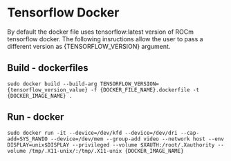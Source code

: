 # Tensorflow Docker
By default the docker file uses tensorflow:latest version of ROCm tensorflow docker. The following insructions allow the user to pass a different version as {TENSORFLOW_VERSION} argument.

## Build - dockerfiles

```
sudo docker build --build-arg TENSORFLOW_VERSION={tensorflow_version_value} -f {DOCKER_FILE_NAME}.dockerfile -t {DOCKER_IMAGE_NAME} .
```

## Run - docker

```
sudo docker run -it --device=/dev/kfd --device=/dev/dri --cap-add=SYS_RAWIO --device=/dev/mem --group-add video --network host --env DISPLAY=unix$DISPLAY --privileged --volume $XAUTH:/root/.Xauthority --volume /tmp/.X11-unix/:/tmp/.X11-unix {DOCKER_IMAGE_NAME}
```